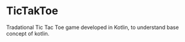 # TicTakToe
Tradational Tic Tac Toe game developed in Kotlin, to understand base concept of kotlin.

